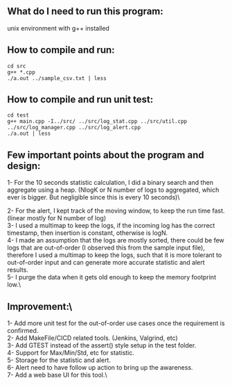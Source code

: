 ## What do I need to run this program: 
unix environment with g++ installed

## How to compile and run:
```
cd src
g++ *.cpp
./a.out ../sample_csv.txt | less
```

## How to compile and run unit test:
```
cd test
g++ main.cpp -I../src/ ../src/log_stat.cpp ../src/util.cpp ../src/log_manager.cpp ../src/log_alert.cpp
./a.out | less
```

## Few important points about the program and design:
1- For the 10 seconds statistic calculation, I did a binary search and then aggregate using a heap. (NlogK or N number of logs to aggregated, which ever is bigger. But negligible since this is every 10 seconds)\

2- For the alert, I kept track of the moving window, to keep the run time fast. (linear mostly for N number of log)\
3- I used a multimap to keep the logs, if the incoming log has the correct timestamp, then insertion is constant, otherwise is logN. \
4- I made an assumption that the logs are mostly sorted, there could be few logs that are out-of-order (I observed this from the sample input file), therefore I used a multimap to keep the logs, such that it is more tolerant to out-of-order input and can generate more accurate statistic and alert results.\
5- I purge the data when it gets old enough to keep the memory footprint low.\


## Improvement:\
1- Add more unit test for the out-of-order use cases once the requirement is confirmed.\
2- Add MakeFile/CICD related tools. (Jenkins, Valgrind, etc)\
3- Add GTEST instead of the assert() style setup in the test folder.\
4- Support for Max/Min/Std, etc for statistic.\
5- Storage for the statistic and alert.\
6- Alert need to have follow up action to bring up the awareness.\
7- Add a web base UI for this tool.\
